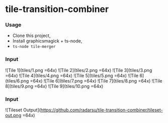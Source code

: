 # tile-transition-combiner

### Usage
- Clone this project,
- Install graphicsmagick + ts-node,
- `ts-node tile-merger`

### Input
![Tile 1](tiles/1.png =64x)
![Tile 2](tiles/2.png =64x)
![Tile 3](tiles/3.png =64x)
![Tile 4](tiles/4.png =64x)
![Tile 5](tiles/5.png =64x)
![Tile 6](tiles/6.png =64x)
![Tile 6](tiles/7.png =64x)
![Tile 7](tiles/8.png =64x)
![Tile 8](tiles/9.png =64x)
![Tile 9](tiles/10.png =64x)

### Input
![Tileset Output](https://github.com/radarsu/tile-transition-combiner/tileset-out.png =64x)
